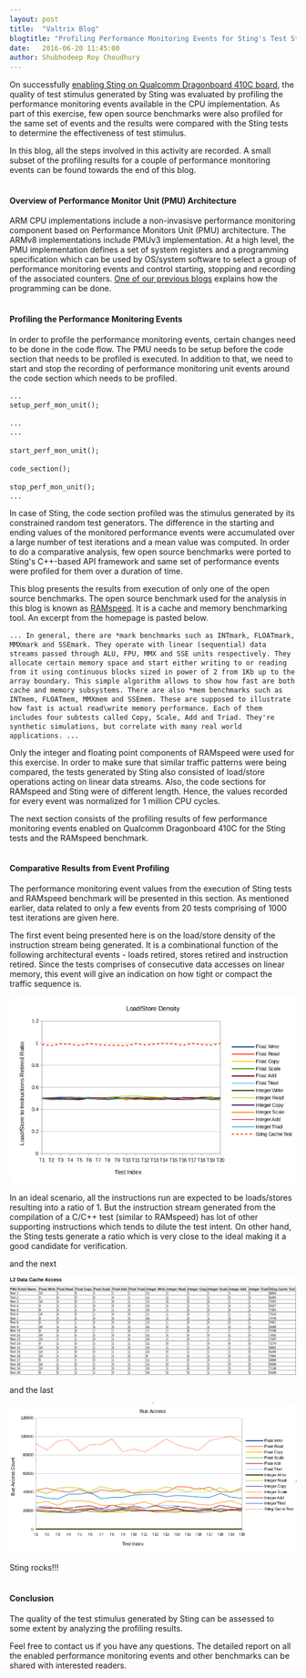 ```yaml
---
layout: post
title:  "Valtrix Blog"
blogtitle: "Profiling Performance Monitoring Events for Sting's Test Stimulus on Qualcomm Dragonboard 410C"
date:   2016-06-20 11:45:00
author: Shubhodeep Roy Choudhury
---
```


On successfully [enabling Sting on Qualcomm Dragonboard 410C board][dragonboard_enabling], the quality of test stimulus generated by Sting was evaluated by profiling the performance monitoring events available in the CPU implementation. As part of this exercise, few open source benchmarks were also profiled for the same set of events and the results<!--more--> were compared with the Sting tests to determine the effectiveness of test stimulus.

In this blog, all the steps involved in this activity are recorded. A small subset of the profiling results for a couple of performance monitoring events can be found towards the end of this blog.
<br/>
<br/>

#### Overview of Performance Monitor Unit (PMU) Architecture

ARM CPU implementations include a non-invasisve performance monitoring component based on Performance Monitors Unit (PMU) architecture. The ARMv8 implementations include PMUv3 implementation. At a high level, the PMU implementation defines a set of system registers and a programming specification which can be used by OS/system software to select a group of performance monitoring events and control starting, stopping and recording of the associated counters. [One of our previous blogs][perfmon_blog] explains how the programming can be done.
<br/>
<br/>

#### Profiling the Performance Monitoring Events

In order to profile the performance monitoring events, certain changes need to be done in the code flow. The PMU needs to be setup before the code section that needs to be profiled is executed. In addition to that, we need to start and stop the recording of performance monitoring unit events around the code section which needs to be profiled.

    ...
    setup_perf_mon_unit();

    ...
    ...

    start_perf_mon_unit();

    code_section();

    stop_perf_mon_unit();
    ...

In case of Sting, the code section profiled was the stimulus generated by its constrained random test generators. The difference in the starting and ending values of the monitored performance events were accumulated over a large number of test iterations and a mean value was computed. In order to do a comparative analysis, few open source benchmarks were ported to Sting's C++-based API framework and same set of performance events were profiled for them over a duration of time.

This blog presents the results from execution of only one of the open source benchmarks. The open source benchmark used for the analysis in this blog is known as [RAMspeed][ramspeed_link]. It is a cache and memory benchmarking tool. An excerpt from the homepage is pasted below.

    ... In general, there are *mark benchmarks such as INTmark, FLOATmark, MMXmark and SSEmark. They operate with linear (sequential) data streams passed through ALU, FPU, MMX and SSE units respectively. They allocate certain memory space and start either writing to or reading from it using continuous blocks sized in power of 2 from 1Kb up to the array boundary. This simple algorithm allows to show how fast are both cache and memory subsystems. There are also *mem benchmarks such as INTmem, FLOATmem, MMXmem and SSEmem. These are supposed to illustrate how fast is actual read\write memory performance. Each of them includes four subtests called Copy, Scale, Add and Triad. They're synthetic simulations, but correlate with many real world applications. ...

Only the integer and floating point components of RAMspeed were used for this exercise. In order to make sure that similar traffic patterns were being compared, the tests generated by Sting also consisted of load/store operations acting on linear data streams. Also, the code sections for RAMspeed and Sting were of different length. Hence, the values recorded for every event was normalized for 1 million CPU cycles.

The next section consists of the profiling results of few performance monitoring events enabled on Qualcomm Dragonboard 410C for the Sting tests and the RAMspeed benchmark.
<br/>
<br/>

#### Comparative Results from Event Profiling

The performance monitoring event values from the execution of Sting tests and RAMspeed benchmark will be presented in this section. As mentioned earlier, data related to only a few events from 20 tests comprising of 1000 test iterations are given here.

The first event being presented here is on the load/store density of the instruction stream being generated. It is a combinational function of the following architectural events - loads retired, stores retired and instruction retired. Since the tests comprises of consecutive data accesses on linear memory, this event will give an indication on how tight or compact the traffic sequence is.

![results_01](/assets/img/Load-Store-Density.png)

In an ideal scenario, all the instructions run are expected to be loads/stores resulting into a ratio of 1. But the instruction stream generated from the compilation of a C/C++ test (similar to RAMspeed) has lot of other supporting instructions which tends to dilute the test intent. On other hand, the Sting tests generate a ratio which is very close to the ideal making it a good candidate for verification.

and the next

![results_02](/assets/img/L2-Data-Cache-Access.png)

and the last

![results_03](/assets/img/Bus-Access.png)

Sting rocks!!!
<br/>
<br/>

#### Conclusion

The quality of the test stimulus generated by Sting can be assessed to some extent by analyzing the profiling results.

Feel free to contact us if you have any questions. The detailed report on all the enabled performance monitoring events and other benchmarks can be shared with interested readers.
<br/>
<br/>


[dragonboard_enabling]: http://valtrix.in/programming/dragonboard-boot
[perfmon_blog]: http://valtrix.in/programming/programming-armv8-performance-counters
[ramspeed_link]: http://alasir.com/software/ramspeed/

